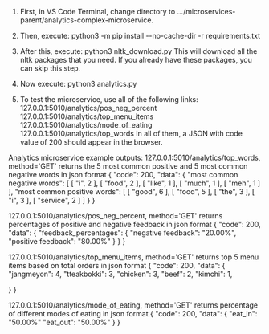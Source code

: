 1. First, in VS Code Terminal, change directory to .../microservices-parent/analytics-complex-microservice.

2. Then, execute:
    python3 -m pip install --no-cache-dir -r requirements.txt

3. After this, execute:
    python3 nltk_download.py
   This will download all the nltk packages that you need.
   If you already have these packages, you can skip this step.

4. Now execute:
    python3 analytics.py

5. To test the microservice, use all of the following links:
    127.0.0.1:5010/analytics/pos_neg_percent
    127.0.0.1:5010/analytics/top_menu_items
    127.0.0.1:5010/analytics/mode_of_eating
    127.0.0.1:5010/analytics/top_words
   In all of them, a JSON with code value of 200 should appear in the browser.

Analytics microservice example outputs:
127.0.0.1:5010/analytics/top_words, method='GET'
returns the 5 most common positive and 5 most common negative words in json format
{
  "code": 200,
  "data": {
    "most common negative words": [
      [
        "i",
        2
      ],
      [
        "food",
        2
      ],
      [
        "like",
        1
      ],
      [
        "much",
        1
      ],
      [
        "meh",
        1
      ]
    ],
    "most common positive words": [
      [
        "good",
        6
      ],
      [
        "food",
        5
      ],
      [
        "the",
        3
      ],
      [
        "i",
        3
      ],
      [
        "service",
        2
      ]
    ]
  }
}

127.0.0.1:5010/analytics/pos_neg_percent, method='GET'
returns percentages of positive and negative feedback in json format
{
  "code": 200,
  "data": {
    "feedback_percentages": {
      "negative feedback": "20.00%",
      "positive feedback": "80.00%"
    }
  }
}

127.0.0.1:5010/analytics/top_menu_items, method='GET'
returns top 5 menu items based on total orders in json format
{
  "code": 200,
  "data": {
    "jangmeyon": 4,
    "tteakbokki": 3,
    "chicken": 3,
    "beef": 2,
    "kimchi": 1,

  }
}

127.0.0.1:5010/analytics/mode_of_eating, method='GET'
returns percentage of different modes of eating in json format
{
  "code": 200,
  "data": {
    "eat_in": "50.00%"
    "eat_out": "50.00%"
  }
}
